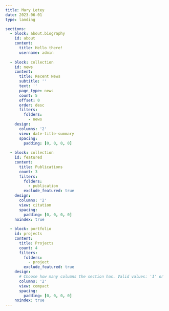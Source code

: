 ```yaml
---
title: Mary Letey
date: 2023-06-01
type: landing

sections:
  - block: about.biography
    id: about
    content:
      title: Hello there!
      username: admin
    
  - block: collection
    id: news
    content:
      title: Recent News
      subtitle: ''
      text: ''
      page_type: news
      count: 5
      offset: 0
      order: desc
      filters:
        folders:
          - news
    design:
      columns: '2'
      view: date-title-summary
      spacing:
        padding: [0, 0, 0, 0]
    
  - block: collection
    id: featured
    content:
      title: Publications
      count: 3
      filters:
        folders:
          - publication
        exclude_featured: true
    design:
      columns: '2'
      view: citation
      spacing:
        padding: [0, 0, 0, 0]
    noindex: true
      
  - block: portfolio
    id: projects
    content:
      title: Projects
      count: 4
      filters:
        folders:
          - project
        exclude_featured: true
    design:
      # Choose how many columns the section has. Valid values: '1' or '2'.
      columns: '2'
      view: compact
      spacing:
        padding: [0, 0, 0, 0]
    noindex: true
---
```

